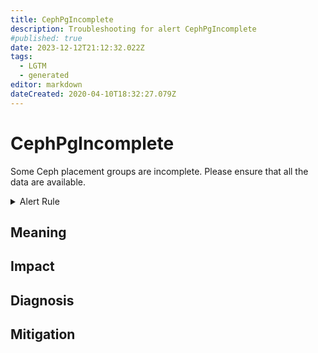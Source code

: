 ```yaml
---
title: CephPgIncomplete
description: Troubleshooting for alert CephPgIncomplete
#published: true
date: 2023-12-12T21:12:32.022Z
tags: 
  - LGTM
  - generated
editor: markdown
dateCreated: 2020-04-10T18:32:27.079Z
---
```


# CephPgIncomplete

Some Ceph placement groups are incomplete. Please ensure that all the data are available.

<details>
  <summary>Alert Rule</summary>

{{% rule "ceph/ceph-internal.yml" "CephPgIncomplete" %}}

{{% comment %}}

```yaml
alert: CephPgIncomplete
expr: ceph_pg_incomplete > 0
for: 0m
labels:
    severity: critical
annotations:
    summary: Ceph PG incomplete (instance {{ $labels.instance }})
    description: |-
        Some Ceph placement groups are incomplete. Please ensure that all the data are available.
          VALUE = {{ $value }}
          LABELS = {{ $labels }}
    runbook: https://github.com/srerun/prometheus-alerts/blob/main/content/runbooks/ceph-internal/CephPgIncomplete.md

```

{{% /comment %}}

</details>


## Meaning
[//]: # "Short paragraph that explains what the alert means"


## Impact
[//]: # "What could / will happen if the alert is not addressed"



## Diagnosis
[//]: # "Steps to take to identify the cause of the problem"



## Mitigation
[//]: # "The steps necessary to resolve the alert"
